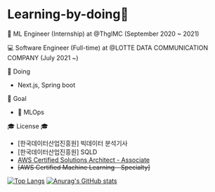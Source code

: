 # Learning-by-doing🌱

🤔 ML Engineer (Internship) at @ThgIMC (September 2020 ~ 2021)

💻 Software Engineer (Full-time) at @LOTTE DATA COMMUNICATION COMPANY (July 2021 ~)


🌱 Doing
- Next.js, Spring boot
  
💙 Goal
- 🚀 MLOps

🎓 License 🎓
- [한국데이터산업진흥원] 빅데이터 분석기사
- [한국데이터산업진흥원] SQLD
- [AWS Certified Solutions Architect - Associate](https://www.credly.com/badges/6b496926-e921-487b-b716-fe992cae0467/public_url)
- ~~[AWS Certified Machine Learning - Specialty]~~


[![Top Langs](https://github-readme-stats.vercel.app/api/top-langs/?username=sang-rak&langs_count=8)](https://github.com/sang-rak)
[![Anurag's GitHub stats](https://github-readme-stats.vercel.app/api?username=sang-rak)](https://github.com/sang-rak)

